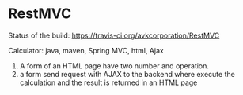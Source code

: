 # RestMVC

Status of the build: https://travis-ci.org/avkcorporation/RestMVC

Calculator: java, maven, Spring MVC, html, Ajax
1) A form of an HTML page have two number and operation.
2) a form send request  with AJAX to the backend where execute the calculation and the result is returned in an HTML page

